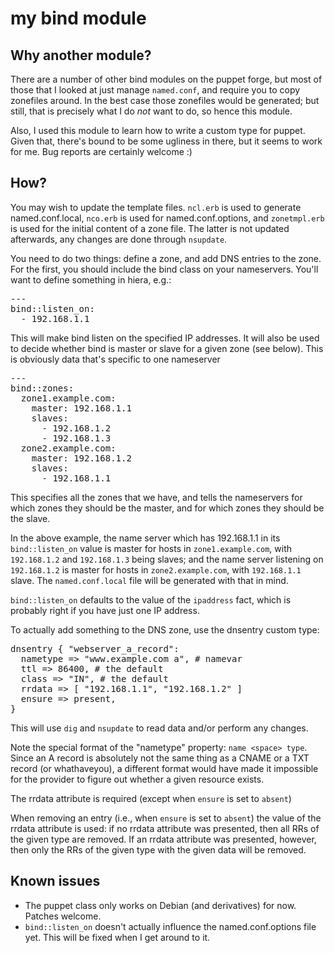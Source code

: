 my bind module
==============

Why another module?
-------------------

There are a number of other bind modules on the puppet forge, but most
of those that I looked at just manage `named.conf`, and require you to
copy zonefiles around. In the best case those zonefiles would be
generated; but still, that is precisely what I do *not* want to do, so
hence this module.

Also, I used this module to learn how to write a custom type for puppet.
Given that, there's bound to be some ugliness in there, but it seems to
work for me. Bug reports are certainly welcome :)

How?
----

You may wish to update the template files. `ncl.erb` is used to generate
named.conf.local, `nco.erb` is used for named.conf.options, and
`zonetmpl.erb` is used for the initial content of a zone file. The latter is
not updated afterwards, any changes are done through `nsupdate`.

You need to do two things: define a zone, and add DNS entries to the
zone. For the first, you should include the bind class on your
nameservers. You'll want to define something in hiera, e.g.:

<pre>
---
bind::listen_on: 
  - 192.168.1.1
</pre>

This will make bind listen on the specified IP addresses. It will also
be used to decide whether bind is master or slave for a given zone (see
below). This is obviously data that's specific to one nameserver

<pre>
---
bind::zones:
  zone1.example.com:
    master: 192.168.1.1
    slaves:
      - 192.168.1.2
      - 192.168.1.3
  zone2.example.com:
    master: 192.168.1.2
    slaves:
      - 192.168.1.1
</pre>

This specifies all the zones that we have, and tells the nameservers
for which zones they should be the master, and for which zones they
should be the slave.

In the above example, the name server which has 192.168.1.1 in its
`bind::listen_on` value is master for hosts in `zone1.example.com`, with
`192.168.1.2` and `192.168.1.3` being slaves; and the name server
listening on `192.168.1.2` is master for hosts in `zone2.example.com`,
with `192.168.1.1` slave. The `named.conf.local` file will be generated
with that in mind.

`bind::listen_on` defaults to the value of the `ipaddress` fact, which
is probably right if you have just one IP address.

To actually add something to the DNS zone, use the dnsentry custom type:

<pre>
dnsentry { "webserver_a_record":
  nametype => "www.example.com a", # namevar
  ttl => 86400, # the default
  class => "IN", # the default
  rrdata => [ "192.168.1.1", "192.168.1.2" ]
  ensure => present,
}
</pre>

This will use `dig` and `nsupdate` to read data and/or perform any
changes.

Note the special format of the "nametype" property: `name <space> type`.
Since an A record is absolutely not the same thing as a CNAME or a TXT
record (or whathaveyou), a different format would have made it
impossible for the provider to figure out whether a given resource
exists.

The rrdata attribute is required (except when `ensure` is set to `absent`)

When removing an entry (i.e., when `ensure` is set to `absent`) the
value of the rrdata attribute is used: if no rrdata attribute was presented,
then all RRs of the given type are removed. If an rrdata attribute was
presented, however, then only the RRs of the given type with the given
data will be removed.

Known issues
------------

- The puppet class only works on Debian (and derivatives) for now.
  Patches welcome.
- `bind::listen_on` doesn't actually influence the named.conf.options
  file yet. This will be fixed when I get around to it.

